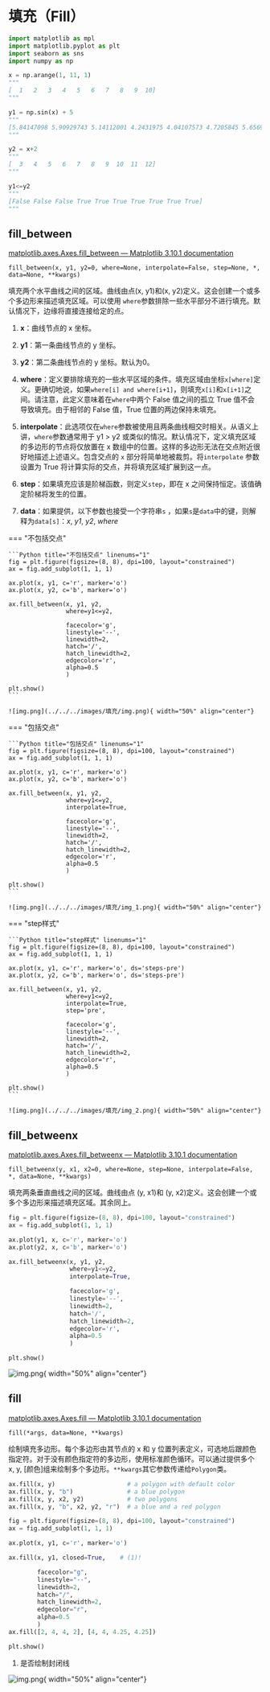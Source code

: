 # 填充（Fill）

```Python title="导入模块与数据准备" linenums="1"
import matplotlib as mpl
import matplotlib.pyplot as plt
import seaborn as sns
import numpy as np

x = np.arange(1, 11, 1)
"""
[  1   2   3   4   5   6   7   8   9  10]
"""

y1 = np.sin(x) + 5
"""
[5.84147098 5.90929743 5.14112001 4.2431975 4.04107573 4.7205845 5.6569866 5.98935825 5.41211849 4.45597889]
"""

y2 = x+2
"""
[  3   4   5   6   7   8   9  10  11  12]
"""

y1<=y2
"""
[False False False True True True True True True True]
"""
```

## fill_between

[matplotlib.axes.Axes.fill_between — Matplotlib 3.10.1 documentation](https://matplotlib.org/stable/api/_as_gen/matplotlib.axes.Axes.fill_between.html)

`fill_between(x, y1, y2=0, where=None, interpolate=False, step=None, *, data=None, **kwargs)`

填充两个水平曲线之间的区域。曲线由点(x, y1)和(x, y2)定义。这会创建一个或多个多边形来描述填充区域。可以使用 `where`参数排除一些水平部分不进行填充。默认情况下，边缘将直接连接给定的点。

1. **x**：曲线节点的 x 坐标。

2. **y1**：第一条曲线节点的 y 坐标。

3. **y2**：第二条曲线节点的 y 坐标。默认为0。

4. **where**：定义要排除填充的一些水平区域的条件。填充区域由坐标`x[where]`定义。更确切地说，如果`where[i] and where[i+1]`，则填充`x[i]`和`x[i+1]`之间。请注意，此定义意味着在`where`中两个 False 值之间的孤立 True 值不会导致填充。由于相邻的 False 值，True 位置的两边保持未填充。

5. **interpolate**：此选项仅在`where`参数被使用且两条曲线相交时相关。从语义上讲，`where`参数通常用于 y1 > y2 或类似的情况。默认情况下，定义填充区域的多边形的节点将仅放置在 x 数组中的位置。这样的多边形无法在交点附近很好地描述上述语义。包含交点的 `x` 部分将简单地被裁剪。将`interpolate` 参数设置为 True 将计算实际的交点，并将填充区域扩展到这一点。

6. **step**：如果填充应该是阶梯函数，则定义`step`，即在 x 之间保持恒定。该值确定阶梯将发生的位置。

7. **data**：如果提供，以下参数也接受一个字符串`s` ，如果`s`是`data`中的键，则解释为`data[s]`：*x*, *y1*, *y2*, *where*

=== "不包括交点"

    ```Python title="不包括交点" linenums="1"
    fig = plt.figure(figsize=(8, 8), dpi=100, layout="constrained")
    ax = fig.add_subplot(1, 1, 1)
    
    ax.plot(x, y1, c='r', marker='o')
    ax.plot(x, y2, c='b', marker='o')
    
    ax.fill_between(x, y1, y2,
                    where=y1<=y2,
    
                    facecolor='g',
                    linestyle='--',
                    linewidth=2,
                    hatch='/',
                    hatch_linewidth=2,
                    edgecolor='r', 
                    alpha=0.5
                    )
    
    plt.show()
    ```
    
    ![img.png](../../../images/填充/img.png){ width="50%" align="center"}

=== "包括交点"

    ```Python title="包括交点" linenums="1"
    fig = plt.figure(figsize=(8, 8), dpi=100, layout="constrained")
    ax = fig.add_subplot(1, 1, 1)
    
    ax.plot(x, y1, c='r', marker='o')
    ax.plot(x, y2, c='b', marker='o')
    
    ax.fill_between(x, y1, y2,
                    where=y1<=y2,
                    interpolate=True,
    
                    facecolor='g',
                    linestyle='--',
                    linewidth=2,
                    hatch='/',
                    hatch_linewidth=2,
                    edgecolor='r', 
                    alpha=0.5
                    )
    
    plt.show()
    ```
    
    ![img.png](../../../images/填充/img_1.png){ width="50%" align="center"}

=== "step样式"

    ```Python title="step样式" linenums="1"
    fig = plt.figure(figsize=(8, 8), dpi=100, layout="constrained")
    ax = fig.add_subplot(1, 1, 1)
    
    ax.plot(x, y1, c='r', marker='o', ds='steps-pre')
    ax.plot(x, y2, c='b', marker='o', ds='steps-pre')
    
    ax.fill_between(x, y1, y2,
                    where=y1<=y2,
                    interpolate=True,
                    step='pre',
    
                    facecolor='g',
                    linestyle='--',
                    linewidth=2,
                    hatch='/',
                    hatch_linewidth=2,
                    edgecolor='r', 
                    alpha=0.5
                    )
    
    plt.show()
    ```
    
    ![img.png](../../../images/填充/img_2.png){ width="50%" align="center"}

## fill_betweenx

[matplotlib.axes.Axes.fill_betweenx — Matplotlib 3.10.1 documentation](https://matplotlib.org/stable/api/_as_gen/matplotlib.axes.Axes.fill_betweenx.html)

`fill_betweenx(y, x1, x2=0, where=None, step=None, interpolate=False, *, data=None, **kwargs)`

填充两条垂直曲线之间的区域。曲线由点 (y, x1)和 (y, x2)定义。这会创建一个或多个多边形来描述填充区域。其余同上。

```Python title="fill_betweenx" linenums="1"
fig = plt.figure(figsize=(8, 8), dpi=100, layout="constrained")
ax = fig.add_subplot(1, 1, 1)

ax.plot(y1, x, c='r', marker='o')
ax.plot(y2, x, c='b', marker='o')

ax.fill_betweenx(x, y1, y2,
                 where=y1<=y2,
                 interpolate=True,

                 facecolor='g',
                 linestyle='--',
                 linewidth=2,
                 hatch='/',
                 hatch_linewidth=2,
                 edgecolor='r', 
                 alpha=0.5
                 )

plt.show()
```

![img.png](../../../images/填充/img_3.png){ width="50%" align="center"}

## fill

[matplotlib.axes.Axes.fill — Matplotlib 3.10.1 documentation](https://matplotlib.org/stable/api/_as_gen/matplotlib.axes.Axes.fill.html)

`fill(*args, data=None, **kwargs)`

绘制填充多边形。每个多边形由其节点的 x 和 y 位置列表定义，可选地后跟颜色指定符。对于没有颜色指定符的多边形，使用标准颜色循环。可以通过提供多个 x, y, [颜色]组来绘制多个多边形。`**kwargs`其它参数传递给`Polygon`类。

```Python title="fill" linenums="1"
ax.fill(x, y)                    # a polygon with default color
ax.fill(x, y, "b")               # a blue polygon
ax.fill(x, y, x2, y2)            # two polygons
ax.fill(x, y, "b", x2, y2, "r")  # a blue and a red polygon
```

```Python title="fill" linenums="1"
fig = plt.figure(figsize=(8, 8), dpi=100, layout="constrained")
ax = fig.add_subplot(1, 1, 1)

ax.plot(x, y1, c='r', marker='o')

ax.fill(x, y1, closed=True,    # (1)!

        facecolor="g",
        linestyle="--",
        linewidth=2,
        hatch="/",
        hatch_linewidth=2,
        edgecolor="r",
        alpha=0.5
        )
ax.fill([2, 4, 4, 2], [4, 4, 4.25, 4.25])

plt.show()
```

1. 是否绘制封闭线

![img.png](../../../images/填充/img_4.png){ width="50%" align="center"}